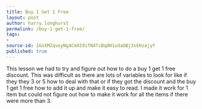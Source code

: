 ```yaml
---
title: Buy 1 Get 1 Free
layout: post
author: harry.longhurst
permalink: /buy-1-get-1-free/
tags:
- 
source-id: 1GnXM2qveyNg4CmXI9ifN4TcBqOH1udaOBj3sEHzajyY
published: true
---
```

This lesson we had to try and figure out how to do a buy 1 get 1 free discount. This was difficult as there are lots of variables to look for like if they they 3 or 5 how to deal with that or if they got the discount and the buy 1 get 1 free how to add it up and make it easy to read. I made it work for 1 item but could not figure out how to make it work for all the items if there were more than 3.

